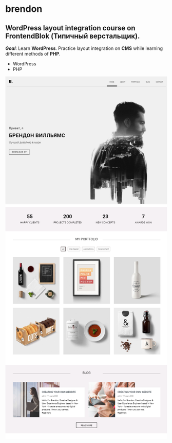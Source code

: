 # brendon

## WordPress layout integration course on FrontendBlok (Типичный верстальщик).

***Goal***: Learn **WordPress**. Practice layout integration on **CMS** while learning different methods of **PHP**.

* WordPress
* PHP

![email](screenshots/demo.png "email")
![email](screenshots/demo2.png "email")